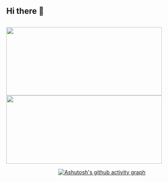 ## Hi there 👋

<!--
**LovelaceDEV-mvn/LovelaceDEV-mvn** is a ✨ _special_ ✨ repository because its `README.md` (this file) appears on your GitHub profile.

Here are some ideas to get you started:

- 🔭 I’m currently working on ...
- 🌱 I’m currently learning ...
- 👯 I’m looking to collaborate on ...
- 🤔 I’m looking for help with ...
- 💬 Ask me about ...
- 📫 How to reach me: ...
- 😄 Pronouns: ...
- ⚡ Fun fact: ...
-->
##
<div style="display: flex; flex-direction:row; justify-content:flex-start; align-itens:center;">
  <a href="https://github.com/karengoncalves8">
  <img height="180em" width="410em" src="https://github-readme-stats.vercel.app/api?username=LovelaceDEV-mvn&show_icons=true&theme=aura&include_all_commits=true&count_private=true"/>
  <img height="180em" width="410em" src="https://github-readme-stats.vercel.app/api/top-langs/?username=LovelaceDEV-mvn&layout=compact&langs_count=7&theme=aura"/>
</div>

<div align="center" >
   
![Ashutosh's github activity graph](https://ssr-contributions-svg.vercel.app/_/Marianne10?chart=3dbar&gap=0.6&scale=2&flatten=2&animation=wave&animation_duration=1&animation_delay=0.05&animation_amplitude=20&animation_frequency=0.5&animation_wave_center=10_0&format=svg&weeks=30&theme=purple) 

</div>
